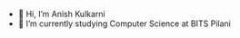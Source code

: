 - 👋 Hi, I’m Anish Kulkarni
- 🌱 I’m currently studying Computer Science at BITS Pilani 
<!-- 
[![Top Langs](https://github-readme-stats.vercel.app/api/top-langs/?username=anishkulkarni01&langs_count=6&layout=compact)](https://github.com/anuraghazra/github-readme-stats) -->
<!---
AnishKulkarni01/AnishKulkarni01 is a ✨ special ✨ repository because its `README.md` (this file) appears on your GitHub profile.
You can click the Preview link to take a look at your changes.
--->
